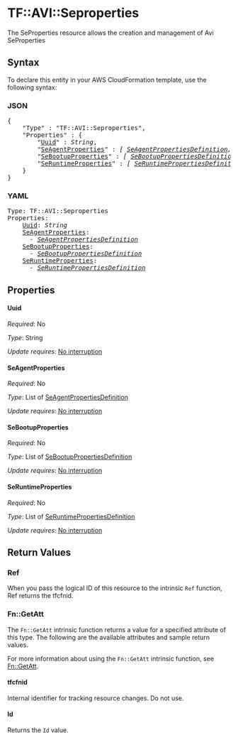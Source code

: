 # TF::AVI::Seproperties

The SeProperties resource allows the creation and management of Avi SeProperties

## Syntax

To declare this entity in your AWS CloudFormation template, use the following syntax:

### JSON

<pre>
{
    "Type" : "TF::AVI::Seproperties",
    "Properties" : {
        "<a href="#uuid" title="Uuid">Uuid</a>" : <i>String</i>,
        "<a href="#seagentproperties" title="SeAgentProperties">SeAgentProperties</a>" : <i>[ <a href="seagentpropertiesdefinition.md">SeAgentPropertiesDefinition</a>, ... ]</i>,
        "<a href="#sebootupproperties" title="SeBootupProperties">SeBootupProperties</a>" : <i>[ <a href="sebootuppropertiesdefinition.md">SeBootupPropertiesDefinition</a>, ... ]</i>,
        "<a href="#seruntimeproperties" title="SeRuntimeProperties">SeRuntimeProperties</a>" : <i>[ <a href="seruntimepropertiesdefinition.md">SeRuntimePropertiesDefinition</a>, ... ]</i>
    }
}
</pre>

### YAML

<pre>
Type: TF::AVI::Seproperties
Properties:
    <a href="#uuid" title="Uuid">Uuid</a>: <i>String</i>
    <a href="#seagentproperties" title="SeAgentProperties">SeAgentProperties</a>: <i>
      - <a href="seagentpropertiesdefinition.md">SeAgentPropertiesDefinition</a></i>
    <a href="#sebootupproperties" title="SeBootupProperties">SeBootupProperties</a>: <i>
      - <a href="sebootuppropertiesdefinition.md">SeBootupPropertiesDefinition</a></i>
    <a href="#seruntimeproperties" title="SeRuntimeProperties">SeRuntimeProperties</a>: <i>
      - <a href="seruntimepropertiesdefinition.md">SeRuntimePropertiesDefinition</a></i>
</pre>

## Properties

#### Uuid

_Required_: No

_Type_: String

_Update requires_: [No interruption](https://docs.aws.amazon.com/AWSCloudFormation/latest/UserGuide/using-cfn-updating-stacks-update-behaviors.html#update-no-interrupt)

#### SeAgentProperties

_Required_: No

_Type_: List of <a href="seagentpropertiesdefinition.md">SeAgentPropertiesDefinition</a>

_Update requires_: [No interruption](https://docs.aws.amazon.com/AWSCloudFormation/latest/UserGuide/using-cfn-updating-stacks-update-behaviors.html#update-no-interrupt)

#### SeBootupProperties

_Required_: No

_Type_: List of <a href="sebootuppropertiesdefinition.md">SeBootupPropertiesDefinition</a>

_Update requires_: [No interruption](https://docs.aws.amazon.com/AWSCloudFormation/latest/UserGuide/using-cfn-updating-stacks-update-behaviors.html#update-no-interrupt)

#### SeRuntimeProperties

_Required_: No

_Type_: List of <a href="seruntimepropertiesdefinition.md">SeRuntimePropertiesDefinition</a>

_Update requires_: [No interruption](https://docs.aws.amazon.com/AWSCloudFormation/latest/UserGuide/using-cfn-updating-stacks-update-behaviors.html#update-no-interrupt)

## Return Values

### Ref

When you pass the logical ID of this resource to the intrinsic `Ref` function, Ref returns the tfcfnid.

### Fn::GetAtt

The `Fn::GetAtt` intrinsic function returns a value for a specified attribute of this type. The following are the available attributes and sample return values.

For more information about using the `Fn::GetAtt` intrinsic function, see [Fn::GetAtt](https://docs.aws.amazon.com/AWSCloudFormation/latest/UserGuide/intrinsic-function-reference-getatt.html).

#### tfcfnid

Internal identifier for tracking resource changes. Do not use.

#### Id

Returns the <code>Id</code> value.


